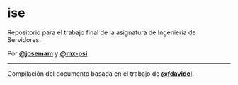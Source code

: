 # ise
Repositorio para el trabajo final de la asignatura de Ingeniería de Servidores.

Por [**@josemam**](//github.com/josemam) y [**@mx-psi**](//github.com/mx-psi)

**** 

Compilación del documento basada en el trabajo de [**@fdavidcl**](//github.com/fdavidcl/iniciativas-certificacion).
